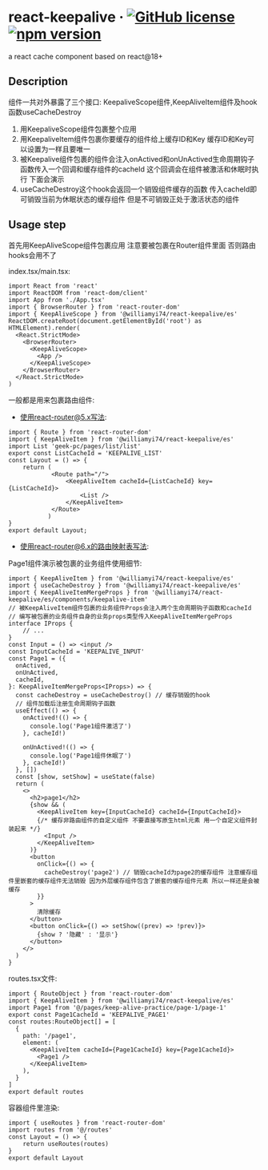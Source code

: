 # react-keepalive &middot; [![GitHub license](https://img.shields.io/badge/license-MIT-blue.svg)](https://github.com/facebook/react/blob/main/LICENSE) [![npm version](https://img.shields.io/npm/v/@williamyi74/react-keepalive.svg)](https://www.npmjs.com/package/@williamyi74/react-keepalive)

a react cache component based on react@18+

## Description

组件一共对外暴露了三个接口: KeepaliveScope组件,KeepAliveItem组件及hook函数useCacheDestroy
1. 用KeepaliveScope组件包裹整个应用
2. 用KeepaliveItem组件包裹你要缓存的组件给上缓存ID和Key 缓存ID和Key可以设置为一样且要唯一
3. 被Keepalive组件包裹的组件会注入onActived和onUnActived生命周期钩子函数传入一个回调和缓存组件的cacheId 这个回调会在组件被激活和休眠时执行 下面会演示
4. useCacheDestroy这个hook会返回一个销毁组件缓存的函数 传入cacheId即可销毁当前为休眠状态的缓存组件 但是不可销毁正处于激活状态的组件

## Usage step

首先用KeepAliveScope组件包裹应用 注意要被包裹在Router组件里面 否则路由hooks会用不了

index.tsx/main.tsx:

```tsx
import React from 'react'
import ReactDOM from 'react-dom/client'
import App from './App.tsx'
import { BrowserRouter } from 'react-router-dom'
import { KeepAliveScope } from '@williamyi74/react-keepalive/es'
ReactDOM.createRoot(document.getElementById('root') as HTMLElement).render(
  <React.StrictMode>
    <BrowserRouter>
      <KeepAliveScope>
        <App />
      </KeepAliveScope>
    </BrowserRouter>
  </React.StrictMode>
)
```

一般都是用来包裹路由组件:

- 使用react-router@5.x写法:

```tsx
import { Route } from 'react-router-dom'
import { KeepAliveItem } from '@williamyi74/react-keepalive/es'
import List 'geek-pc/pages/list/list'
export const ListCacheId = 'KEEPALIVE_LIST'
const Layout = () => {
    return (
            <Route path="/">
                <KeepAliveItem cacheId={ListCacheId} key={ListCacheId}>
                    <List />
                </KeepAliveItem>
            </Route>
           )
}
export default Layout;
```

- 使用react-router@6.x的路由映射表写法:

Page1组件演示被包裹的业务组件使用细节:

```tsx
import { KeepAliveItem } from '@williamyi74/react-keepalive/es'
import { useCacheDestroy } from '@williamyi74/react-keepalive/es'
import { KeepAliveItemMergeProps } from '@williamyi74/react-keepalive/es/components/keepalive-item'
// 被KeepAliveItem组件包裹的业务组件Props会注入两个生命周期钩子函数和cacheId
// 编写被包裹的业务组件自身的业务props类型传入KeepAliveItemMergeProps
interface IProps {
    // ...
}
const Input = () => <input />
const InputCacheId = 'KEEPALIVE_INPUT'
const Page1 = ({
  onActived,
  onUnActived,
  cacheId,
}: KeepAliveItemMergeProps<IProps>) => {
  const cacheDestroy = useCacheDestroy() // 缓存销毁的hook
  // 组件加载后注册生命周期钩子函数
  useEffect(() => {
    onActived!(() => {
      console.log('Page1组件激活了')
    }, cacheId!)

    onUnActived!(() => {
      console.log('Page1组件休眠了')
    }, cacheId!)
  }, [])
  const [show, setShow] = useState(false)
  return (
    <>
      <h2>page1</h2>
      {show && (
        <KeepAliveItem key={InputCacheId} cacheId={InputCacheId}>
        {/* 缓存非路由组件的自定义组件 不要直接写原生html元素 用一个自定义组件封装起来 */}
          <Input /> 
        </KeepAliveItem>
      )}
      <button
        onClick={() => {
          cacheDestroy('page2') // 销毁cacheId为page2的缓存组件 注意缓存组件里嵌套的缓存组件无法销毁 因为外层缓存组件包含了嵌套的缓存组件元素 所以一样还是会被缓存
        }}
      >
        清除缓存
      </button>
      <button onClick={() => setShow((prev) => !prev)}>
        {show ? '隐藏' : '显示'}
      </button>
    </>
  )
}
```

routes.tsx文件:

```tsx
import { RouteObject } from 'react-router-dom'
import { KeepAliveItem } from '@williamyi74/react-keepalive/es'
import Page1 from '@/pages/keep-alive-practice/page-1/page-1'
export const Page1CacheId = 'KEEPALIVE_PAGE1'
const routes:RouteObject[] = [
  {
    path: '/page1',
    element: (
      <KeepAliveItem cacheId={Page1CacheId} key={Page1CacheId}>
        <Page1 />
      </KeepAliveItem>
    ),
  }
]
export default routes
```

容器组件里渲染:

```tsx
import { useRoutes } from 'react-router-dom'
import routes from '@/routes'
const Layout = () => {
    return useRoutes(routes)
}
export default Layout
```